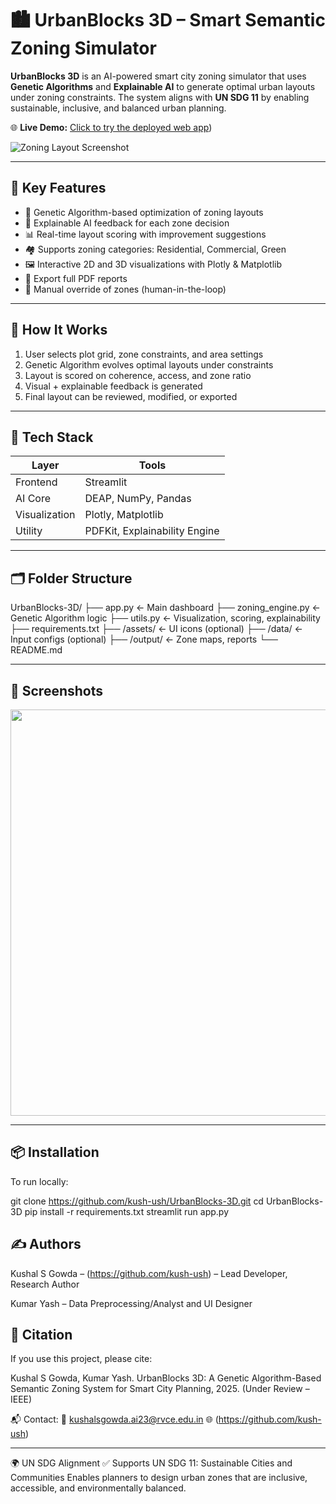 # 🏙️ UrbanBlocks 3D – Smart Semantic Zoning Simulator

**UrbanBlocks 3D** is an AI-powered smart city zoning simulator that uses **Genetic Algorithms** and **Explainable AI** to generate optimal urban layouts under zoning constraints. The system aligns with **UN SDG 11** by enabling sustainable, inclusive, and balanced urban planning.

🌐 **Live Demo:** [Click to try the deployed web app](https://urbanblocks-3d.streamlit.app/))

![Zoning Layout Screenshot](output/zoning_map.png)

---

## 🚀 Key Features

- 🧬 Genetic Algorithm-based optimization of zoning layouts  
- 🧠 Explainable AI feedback for each zone decision  
- 📊 Real-time layout scoring with improvement suggestions  
- 🏘️ Supports zoning categories: Residential, Commercial, Green  
- 🖼️ Interactive 2D and 3D visualizations with Plotly & Matplotlib  
- 📝 Export full PDF reports  
- 🧩 Manual override of zones (human-in-the-loop)  

---

## 🧠 How It Works

1. User selects plot grid, zone constraints, and area settings  
2. Genetic Algorithm evolves optimal layouts under constraints  
3. Layout is scored on coherence, access, and zone ratio  
4. Visual + explainable feedback is generated  
5. Final layout can be reviewed, modified, or exported  

---

## 🧰 Tech Stack

| Layer        | Tools                          |
|--------------|--------------------------------|
| Frontend     | Streamlit                      |
| AI Core      | DEAP, NumPy, Pandas            |
| Visualization| Plotly, Matplotlib             |
| Utility      | PDFKit, Explainability Engine  |

---

## 🗂️ Folder Structure

UrbanBlocks-3D/
├── app.py ← Main dashboard
├── zoning_engine.py ← Genetic Algorithm logic
├── utils.py ← Visualization, scoring, explainability
├── requirements.txt
├── /assets/ ← UI icons (optional)
├── /data/ ← Input configs (optional)
├── /output/ ← Zone maps, reports
└── README.md



---

## 📸 Screenshots

<img src="output/zoning_map.png" width="650"/>

---

## 📦 Installation

To run locally:


git clone https://github.com/kush-ush/UrbanBlocks-3D.git
cd UrbanBlocks-3D
pip install -r requirements.txt
streamlit run app.py

## ✍️ Authors
Kushal S Gowda – (https://github.com/kush-ush) – Lead Developer, Research Author

Kumar Yash – Data Preprocessing/Analyst and UI Designer

## 📝 Citation
If you use this project, please cite:

Kushal S Gowda, Kumar Yash.
UrbanBlocks 3D: A Genetic Algorithm-Based Semantic Zoning System for Smart City Planning, 2025. (Under Review – IEEE)

📬 Contact:
 📧 kushalsgowda.ai23@rvce.edu.in
 🌐 (https://github.com/kush-ush)

 ---
🌍 UN SDG Alignment
✅ Supports UN SDG 11: Sustainable Cities and Communities
Enables planners to design urban zones that are inclusive, accessible, and environmentally balanced.



